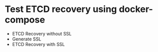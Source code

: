 # Test ETCD recovery using docker-compose

- ETCD Recovery without SSL
- Generate SSL
- ETCD Recovery with SSL